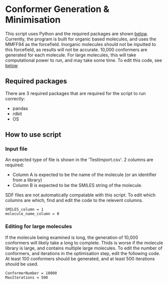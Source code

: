 # Conformer Generation & Minimisation
This script uses Python and the required packages are shown [below](https://github.com/JackBettam/ConformerEnergyMin#required-packages). 
Currently, the program is built for organic based molecules, and uses the MMFF94 as the forcefield. Inorganic molecules should not be inputted to this forcefield, as results will not be accurate. 
10,000 conformers are generated for each molecule. For large molecules, this will take computational power to run, and may take some time. To edit this code, see [below](https://github.com/JackBettam/ConformerEnergyMin#how-to-use-script)

## Required packages
There are 3 required packages that are required for the script to run correctly:
* pandas
* rdkit
* OS

## How to use script
### Input file
An expected type of file is shown in the 'TestImport.csv'. 2 columns are required:
* Column A is expected to be the name of the molecule (or an identifier from a library)
* Column B is expected to be the SMILES string of the molecule. 

SDF files are not automatically compatable with this script. 
To edit which columns are which, find and edit the code to the relevent columns.

```
SMILES_column = 1
molecule_name_column = 0
```


### Editing for large molecules
If the molecule being examined is long, the generation of 10,000 conformers will likely take a long to complete. Thids is worse if the molecule library is large, and contains multiple large molecules. To edit the number of conformers, and iterations in the optimisation step, edit the following code. At least 100 conformers should be generated, and at least 500 iterations should be used. 

```
ConformerNumber = 10000
MaxIterations = 500
```
